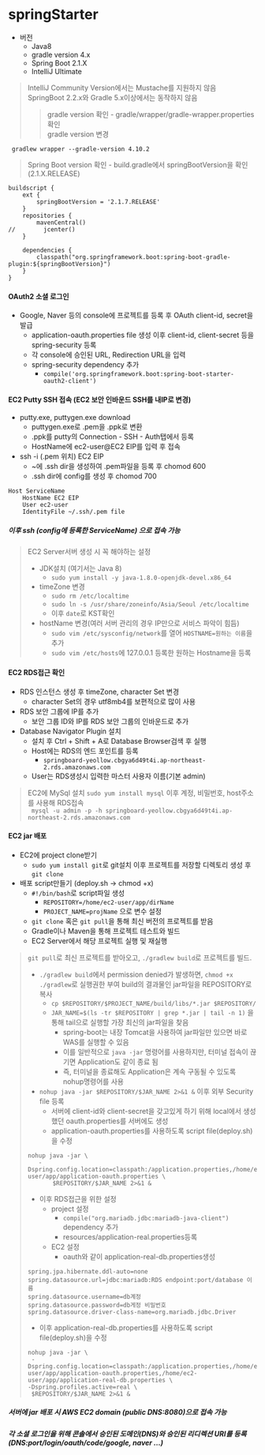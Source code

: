 # springStarter

* 버전
  * Java8 
  * gradle version 4.x 
  * Spring Boot 2.1.X 
  * IntelliJ Ultimate

> IntelliJ Community Version에서는 Mustache를 지원하지 않음 \
> SpringBoot 2.2.x와 Gradle 5.x이상에서는 동작하지 않음
> > gradle version 확인 - gradle/wrapper/gradle-wrapper.properties 확인 \
> > gradle version 변경
```
 gradlew wrapper --gradle-version 4.10.2
``` 

> Spring Boot version 확인 - build.gradle에서 springBootVersion을 확인 (2.1.X.RELEASE)
```
buildscript {
    ext {
        springBootVersion = '2.1.7.RELEASE'
    }
    repositories {
        mavenCentral()
//        jcenter()
    }

    dependencies {
        classpath("org.springframework.boot:spring-boot-gradle-plugin:${springBootVersion}")
    }
}
```
#### OAuth2 소셜 로그인
* Google, Naver 등의 console에 프로젝트를 등록 후 OAuth client-id, secret을 발급
    *   application-oauth.properties file 생성 이후 client-id, client-secret 등을 spring-security 등록
    *   각 console에 승인된 URL, Redirection URL을 입력
    *   spring-security dependency 추가
        *   `compile('org.springframework.boot:spring-boot-starter-oauth2-client')`
    

#### EC2 Putty SSH 접속 (EC2 보안 인바운드 SSH를 내IP로 변경)
* putty.exe, puttygen.exe download
    *   puttygen.exe로 .pem을 .ppk로 변환
    *   .ppk를 putty의 Connection - SSH - Auth탭에서 등록
    *   HostName에 ec2-user@EC2 EIP를 입력 후 접속
* ssh -i (.pem 위치) EC2 EIP
    *   ~에 .ssh dir을 생성하여 .pem파일을 등록 후 chomod 600
    *   .ssh dir에 config를 생성 후 chomod 700
    
```
Host ServiceName
    HostName EC2 EIP
    User ec2-user
    IdentityFile ~/.ssh/.pem file
```
##### 이후 ssh (config에 등록한 ServiceName) 으로 접속 가능
>   EC2 Server서버 생성 시 꼭 해야하는 설정
> * JDK설치 (여기서는 Java 8)
>   *  `sudo yum install -y java-1.8.0-openjdk-devel.x86_64` 
> * timeZone 변경
>   *  `sudo rm /etc/localtime`
>   *  `sudo ln -s /usr/share/zoneinfo/Asia/Seoul /etc/localtime`
>   * 이후 `date`로 KST확인 
> * hostName 변경(여러 서버 관리의 경우 IP만으로 서비스 파악이 힘듬)
>   * `sudo vim /etc/sysconfig/network`를 열어 `HOSTNAME=원하는 이름`을 추가
>   * `sudo vim /etc/hosts`에 127.0.0.1  등록한 원하는 Hostname을 등록

#### EC2 RDS접근 확인
*   RDS 인스턴스 생성 후 timeZone, character Set 변경
    *  character Set의 경우 utf8mb4를 보편적으로 많이 사용
*   RDS 보안 그룹에 IP를 추가
    *   보안 그룹 ID와 IP를 RDS 보안 그룹의 인바운드로 추가
*   Database Navigator Plugin 설치
    *   설치 후 Ctrl + Shift + A로 Database Browser검색 후 실행
    *   Host에는 RDS의 엔드 포인트를 등록
        *   `springboard-yeollow.cbgya6d49t4i.ap-northeast-2.rds.amazonaws.com`
    *   User는 RDS생성시 입력한 마스터 사용자 이름(기본 admin)
>   EC2에 MySql 설치 `sudo yum install mysql`
>   이후 계정, 비밀번호, host주소를 사용해 RDS접속  \
>   ` mysql -u admin -p -h springboard-yeollow.cbgya6d49t4i.ap-northeast-2.rds.amazonaws.com`

#### EC2 jar 배포   
*   EC2에 project clone받기
    *   `sudo yum install git`로 git설치 이후 프로젝트를 저장할 디렉토리 생성 후 `git clone`
*   배포 script만들기 (deploy.sh -> chmod +x)
    *   `#!/bin/bash`로 script파일 생성
        *   `REPOSITORY=/home/ec2-user/app/dirName`
        *   `PROJECT_NAME=projName` 으로 변수 설정
    *   `git clone` 혹은 `git pull`을 통해 최신 버전의 프로젝트를 받음
    *   Gradle이나 Maven을 통해 프로젝트 테스트와 빌드
    *   EC2 Server에서 해당 프로젝트 실행 및 재실행
>   `git pull`로 최신 프로젝트를 받아오고, `./gradlew build`로 프로젝트를 빌드.
>   *   `./gradlew build`에서 permission denied가 발생하면, `chmod +x ./gradlew`로 실행권한 부여
>      build의 결과물인 jar파일을 REPOSITORY로 복사 
>       *   `cp $REPOSITORY/$PROJECT_NAME/build/libs/*.jar $REPOSITORY/` 
>       *   `JAR_NAME=$(ls -tr $REPOSITORY | grep *.jar | tail -n 1)` 을 통해 tail으로 실행할 가장 최신의 jar파일을 찾음 
>            *   spring-boot는 내장 Tomcat을 사용하여 jar파일만 있으면 바로 WAS를 실행할 수 있음 
>            *   이를 일반적으로 `java -jar` 명령어를 사용하지만, 터미널 접속이 끊기면 Application도 같이 종료 됨 
>            * 즉, 터미널을 종료해도 Application은 계속 구동될 수 있도록 nohup명령어를 사용 
>   *   `nohup java -jar $REPOSITORY/$JAR_NAME 2>&1 &` 이후 외부 Security file 등록
>       *   서버에 client-id와 client-secret을 갖고있게 하기 위해 local에서 생성했던 oauth.properties를 서버에도 생성
>       *   application-oauth.properties를 사용하도록 script file(deploy.sh)을 수정
>```
>nohup java -jar \
>    -Dspring.config.location=classpath:/application.properties,/home/ec2-user/app/application-oauth.properties \ 
>        $REPOSITORY/$JAR_NAME 2>&1 &
>``` 
>   *   이후 RDS접근을 위한 설정
>       *   project 설정 
>           *   `compile("org.mariadb.jdbc:mariadb-java-client")` dependency 추가
>           *   resources/application-real.properties등록
>       *   EC2 설정
>           *   oauth와 같이 application-real-db.properties생성
>```           
>spring.jpa.hibernate.ddl-auto=none
>spring.datasource.url=jdbc:mariadb:RDS endpoint:port/database 이름
>spring.datasource.username=db계정
>spring.datasource.password=db게정 비밀번호
>spring.datasource.driver-class-name=org.mariadb.jdbc.Driver
> ```
>   * 이후 application-real-db.properties를 사용하도록 script file(deploy.sh)을 수정
>```
>nohup java -jar \
>  -Dspring.config.location=classpath:/application.properties,/home/ec2-user/app/application-oauth.properties,/home/ec2-user/app/application-real-db.properties \
> -Dspring.profiles.active=real \
>  $REPOSITORY/$JAR_NAME 2>&1 &
>``` 
##### 서버에 jar 배포 시 AWS EC2 domain (public DNS:8080)으로 접속 가능
##### 각 소셜 로그인을 위해 콘솔에서 승인된 도메인(DNS)와 승인된 리디렉션 URI를 등록(DNS:port/login/oauth/code/google, naver ...)
